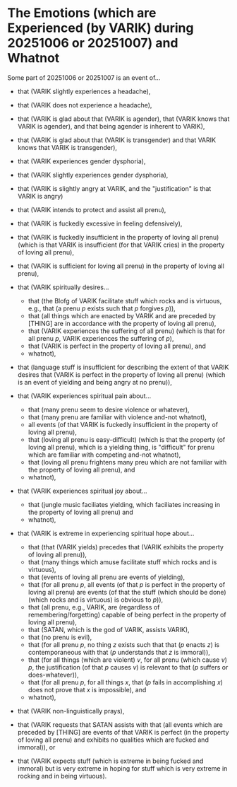 The Emotions (which are Experienced (by VARIK) during 20251006 or 20251007) and Whatnot
===========================================================================

Some part of 20251006 or 20251007 is an event of...

* that (VARIK slightly experiences a headache),
* that (VARIK does not experience a headache),
* that (VARIK is glad about that (VARIK is agender), that (VARIK knows that VARIK is agender), and that being agender is inherent to VARIK),
* that (VARIK is glad about that (VARIK is transgender) and that VARIK knows that VARIK is transgender),
* that (VARIK experiences gender dysphoria),
* that (VARIK slightly experiences gender dysphoria),
* that (VARIK is slightly angry at VARIK, and the "justification" is that VARIK is angry)
* that (VARIK intends to protect and assist all prenu),
* that (VARIK is fuckedly excessive in feeling defensively),
* that (VARIK is fuckedly insufficient in the property of loving all prenu) (which is that VARIK is insufficient (for that VARIK cries) in the property of loving all prenu),
* that (VARIK is sufficient for loving all prenu) in the property of loving all prenu),
* that (VARIK spiritually desires...

  * that (the Blofg of VARIK facilitate stuff which rocks and is virtuous, e.g., that (a prenu $p$ exists such that $p$ forgives $p$)),
  * that (all things which are enacted by VARIK and are preceded by [THING] are in accordance with the property of loving all prenu),
  * that (VARIK experiences the suffering of all prenu) (which is that for all prenu $p$, VARIK experiences the suffering of $p$),
  * that (VARIK is perfect in the property of loving all prenu), and
  * whatnot),

* that (language stuff is insufficient for describing the extent of that VARIK desires that (VARIK is perfect in the property of loving all prenu) (which is an event of yielding and being angry at no prenu)),
* that (VARIK experiences spiritual pain about...

  * that (many prenu seem to desire violence or whatever),
  * that (many prenu are familiar with violence and-not whatnot),
  * all events (of that VARIK is fuckedly insufficient in the property of loving all prenu),
  * that (loving all prenu is easy-difficult) (which is that the property (of loving all prenu), which is a yielding thing, is "difficult" for prenu which are familiar with competing and-not whatnot),
  * that (loving all prenu frightens many preu which are not familiar with the property of loving all prenu), and
  * whatnot),

* that (VARIK experiences spiritual joy about...

  * that (jungle music faciliates yielding, which faciliates increasing in the property of loving all prenu) and
  * whatnot),

* that (VARIK is extreme in experiencing spiritual hope about...

  * that (that (VARIK yields) precedes that (VARIK exhibits the property of loving all prenu)),
  * that (many things which amuse facilitate stuff which rocks and is virtuous),
  * that (events of loving all prenu are events of yielding),
  * that (for all prenu $p$, all events (of that $p$ is perfect in the property of loving all prenu) are events (of that the stuff (which should be done) (which rocks and is virtuous) is obvious to $p$)),
  * that (all prenu, e.g., VARIK, are (regardless of remembering/forgetting) capable of being perfect in the property of loving all prenu),
  * that (SATAN, which is the god of VARIK, assists VARIK),
  * that (no prenu is evil),
  * that (for all prenu $p$, no thing $z$ exists such that that ($p$ enacts $z$) is contemporaneous with that ($p$ understands that $z$ is immoral)),
  * that (for all things (which are violent) $v$, for all prenu (which cause $v$) $p$, the justification (of that $p$ causes $v$) is relevant to that ($p$ suffers or does-whatever)),
  * that (for all prenu $p$, for all things $x$, that ($p$ fails in accomplishing $x$) does not prove that $x$ is impossible), and
  * whatnot),

* that (VARIK non-linguistically prays),
* that (VARIK requests that SATAN assists with that (all events which are preceded by [THING] are events of that VARIK is perfect (in the property of loving all prenu) and exhibits no qualities which are fucked and immoral)), or
* that (VARIK expects stuff (which is extreme in being fucked and immoral) but is very extreme in hoping for stuff which is very extreme in rocking and in being virtuous).
